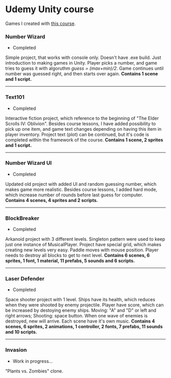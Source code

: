 # Udemy Unity course
Games I created with [this course](https://www.udemy.com/unitycourse/).

### Number Wizard
* Completed

Simple project, that works with console only. Doesn't have .exe build. Just introduction to making games in Unity.
Player picks a number, and game tries to guess it with algoruthm *guess = (max+min)/2*. Game continues until number was guessed right, and then starts over again.
**Contains 1 scene and 1 script.**

---
### Text101
* Completed

Interactive fiction project, which reference to the beginning of "The Elder Scrolls IV: Oblivion". Besides course lessons, I have added possibility to pick up one item, and game text changes depending on having this item in player inventory. Project text (plot) can be continued, but it's code is completed within the framework of the course.
**Contains 1 scene, 2 sprites and 1 script.**

---
### Number Wizard UI
* Completed

Updated old project with added UI and random guessing number, which makes game more realistic. Besides course lessons, I added hard mode, which increase number of rounds before last guess for computer.  
**Contains 4 scenes, 4 sprites and 2 scripts.**

---
### BlockBreaker
* Completed

Arkanoid project with 3 different levels. Singleton pattern were used to keep just one instance of MusicalPlayer. Project have special grid, which makes creating new levels very easy. Paddle moves with mouse position. Player needs to destroy all blocks to get to next level.
**Contains 6 scenes, 6 sprites, 1 font, 1 material, 11 prefabs, 5 sounds and 6 scripts.**

---
### Laser Defender
* Completed

Space shooter project with 1 level. Ships have its health, which reduces when they were shooted by enemy projectile. Player have score, which can be increased by destoying enemy ships. Moving: "A" and "D" or left and right arrows; Shooting: space button. When one wave of enemies is destroyed, new will arrive. Each scene have it's own music.
**Contains 4 scenes, 6 sprites, 2 animations, 1 controller, 2 fonts, 7 prefabs, 11 sounds and 10 scripts.**

---
### Invasion
* Work in progress...

"Plants vs. Zombies" clone.